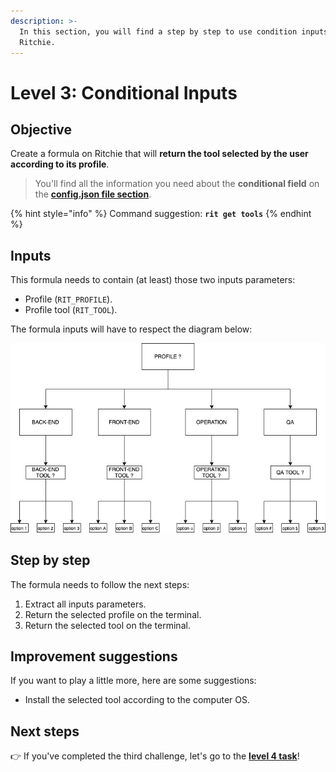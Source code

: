```yaml
---
description: >-
  In this section, you will find a step by step to use condition inputs on
  Ritchie.
---
```


# Level 3: Conditional Inputs

## Objective

Create a formula on Ritchie that will **return the tool selected by the user according to its profile**.

> You'll find all the information you need about the **conditional field** on the [**config.json file section**](https://docs.ritchiecli.io/how-to/implement-a-formula#1-config-json).

{% hint style="info" %}
Command suggestion: **`rit get tools`**
{% endhint %}

## Inputs

This formula needs to contain \(at least\) those two inputs parameters:

* Profile \(`RIT_PROFILE`\). 
* Profile tool \(`RIT_TOOL`\).

The formula inputs will have to respect the diagram below:

![](../.gitbook/assets/ritchie-conditional-inputs.png)

## Step by step

The formula needs to follow the next steps:

1. Extract all inputs parameters. 
2. Return the selected profile on the terminal. 
3. Return the selected tool on the terminal.

## Improvement suggestions

 If you want to play a little more, here are some suggestions:

* Install the selected tool according to the computer OS.

## Next steps 

👉 If you've completed the third challenge, let's go to the [**level 4 task**](level-4.md)!

